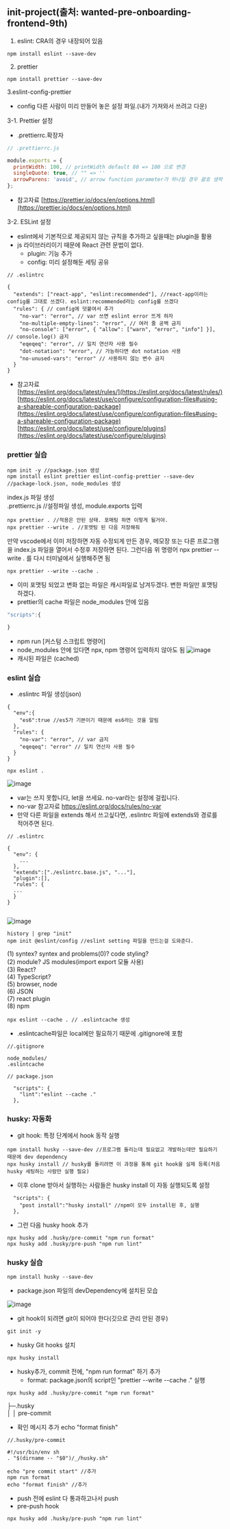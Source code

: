 ## init-project(출처: wanted-pre-onboarding-frontend-9th)

1. eslint: CRA의 경우 내장되어 있음

```
npm install eslint --save-dev
```

2. prettier

```
npm install prettier --save-dev
```

3.eslint-config-prettier

- config
  다른 사람이 미리 만들어 놓은 설정 파일.(내가 가져와서 쓰려고 다운)

3-1. Prettier 설정

- .prettierrc.확장자

```javascript
// .prettierrc.js

module.exports = {
  printWidth: 100, // printWidth default 80 => 100 으로 변경
  singleQuote: true, // "" => ''
  arrowParens: 'avoid', // arrow function parameter가 하나일 경우 괄호 생략
};
```

- 참고자료
  [https://prettier.io/docs/en/options.html](https://prettier.io/docs/en/options.html)

3-2. ESLint 설정

- eslint에서 기본적으로 제공되지 않는 규칙을 추가하고 싶을때는 plugin을 활용
- js 라이브러리이기 때문에 React 관련 문법이 없다.
  - plugin: 기능 추가
  - config: 미리 설정해둔 세팅 공유

```
// .eslintrc

{
  "extends": ["react-app", "eslint:recommended"], //react-app이라는 config를 그대로 쓰겠다. eslint:recommended라는 config를 쓰겠다
  "rules": { // config에 덧붙여서 추가
    "no-var": "error", // var 쓰면 eslint error 뜨게 하자
    "no-multiple-empty-lines": "error", // 여러 줄 공백 금지
    "no-console": ["error", { "allow": ["warn", "error", "info"] }], // console.log() 금지
    "eqeqeq": "error", // 일치 연산자 사용 필수
    "dot-notation": "error", // 가능하다면 dot notation 사용
    "no-unused-vars": "error" // 사용하지 않는 변수 금지
  }
}
```

- 참고자료  
  [https://eslint.org/docs/latest/rules/](https://eslint.org/docs/latest/rules/)  
  [https://eslint.org/docs/latest/use/configure/configuration-files#using-a-shareable-configuration-package](https://eslint.org/docs/latest/use/configure/configuration-files#using-a-shareable-configuration-package)  
  [https://eslint.org/docs/latest/use/configure/plugins](https://eslint.org/docs/latest/use/configure/plugins)

### prettier 실습

```
npm init -y //package.json 생성
npm install eslint prettier eslint-config-prettier --save-dev //package-lock.json, node_modules 생성
```

index.js 파일 생성  
.prettierrc.js //설정파일 생성, module.exports 입력

```
npx prettier . //적용은 안된 상태. 포매팅 하면 이렇게 될거야.
npx prettier --write . //포맷팅 된 다음 저장해줘
```

만약 vscode에서 이미 저장하면 자동 수정되게 만든 경우,
메모장 또는 다른 프로그램을 index.js 파일을 열어서 수정후 저장하면 된다.
그런다음 위 명령어 npx prettier --write . 를 다시 터미널에서 실행해주면 됨

```
npx prettier --write --cache .
```

- 이미 포맷팅 되었고 변화 없는 파일은 캐시파일로 남겨두겠다. 변한 파일만 포맷팅 하겠다.
- prettier의 cache 파일은 node_modules 안에 있음

```javascript
"scripts":{

}
```

- npm run [커스텀 스크립트 명령어]
- node_modules 안에 있다면 npx, npm 명령어 입력하지 않아도 됨
  ![image](https://user-images.githubusercontent.com/86847564/221353404-dc2460e8-ed2a-497c-8d6f-020069704678.png)
- 캐시된 파일은 (cached)

### eslint 실습

- .eslintrc 파일 생성(json)

```
{
  "env":{
    "es6":true //es5가 기본이기 때문에 es6라는 것을 알림
  },
  "rules": {
    "no-var": "error", // var 금지
    "eqeqeq": "error" // 일치 연산자 사용 필수
  }
}
```

```
npx eslint .
```

![image](https://user-images.githubusercontent.com/86847564/221353784-e7502e4d-b405-416e-86de-6bd2f20d7290.png)

- var는 쓰지 못합니다, let을 쓰세요. no-var라는 설정에 걸립니다.
- no-var 참고자료 https://eslint.org/docs/rules/no-var
- 만약 다른 파일을 extends 해서 쓰고싶다면, .eslintrc 파일에 extends와 경로를 적어주면 된다.

```
// .eslintrc

{
  "env": {
    ...
  },
  "extends":["./eslintrc.base.js", "..."],
  "plugin":[],
  "rules": {
  ...
  }
}


```

![image](https://user-images.githubusercontent.com/86847564/221354051-bce49e70-697b-4456-9793-e3e3e2dd0193.png)

```
history | grep "init"
npm init @eslint/config //eslint setting 파일을 만드는걸 도와준다.
```

(1) syntex? syntex and problems(0)? code styling?  
(2) module? JS modules(import export 모듈 사용)  
(3) React?  
(4) TypeScript?  
(5) browser, node  
(6) JSON  
(7) react plugin  
(8) npm

```
npx eslint --cache . // .eslintcache 생성
```

- .eslintcache파일은 local에만 필요하기 때문에 .gitignore에 포함

```
//.gitignore

node_modules/
.eslintcache
```

```
// package.json

  "scripts": {
    "lint":"eslint --cache ."
  },
```

### husky: 자동화

- git hook: 특정 단계에서 hook 동작 실행

```
npm install husky --save-dev //프로그램 돌리는데 필요없고 개발하는데만 필요하기 때문에 dev dependency
npx husky install // husky를 돌리려면 이 과정을 통해 git hook을 실제 등록(처음 husky 세팅하는 사람만 실행 필요)
```

- 이후 clone 받아서 실행하는 사람들은 husky install 이 자동 실행되도록 설정

```
  "scripts": {
    "post install":"husky install" //npm이 모두 install된 후, 실행
  },
```

- 그런 다음 husky hook 추가

```
npx husky add .husky/pre-commit "npm run format"
npx husky add .husky/pre-push "npm run lint"
```

### husky 실습

```
npm install husky --save-dev
```

- package.json 파일의 devDependency에 설치된 모습

![image](https://user-images.githubusercontent.com/86847564/221358385-8ef67d97-5f53-4b51-8c5e-fac242c4cbd9.png)

- git hook이 되려면 git이 되어야 한다(깃으로 관리 안된 경우)

```
git init -y
```

- husky Git hooks 설치

```
npx husky install
```

- husky추가, commit 전에, "npm run format" 하기 추가
  - format: package.json의 script인 "prettier --write --cache ." 실행

```
npx husky add .husky/pre-commit "npm run format"
```

├─.husky  
│ │ pre-commit

- 확인 메시지 추가 echo "format finish"

```
//.husky/pre-commit

#!/usr/bin/env sh
. "$(dirname -- "$0")/_/husky.sh"

echo "pre commit start" //추가
npm run format
echo "format finish" //추가
```

- push 전에 eslint 다 통과하고나서 push
- pre-push hook

```
npx husky add .husky/pre-push "npm run lint"
```
